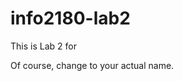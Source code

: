 # info2180-lab2

This is Lab 2 for <Kimani Munn>

Of course, change <Kimani Munn> to your actual name.